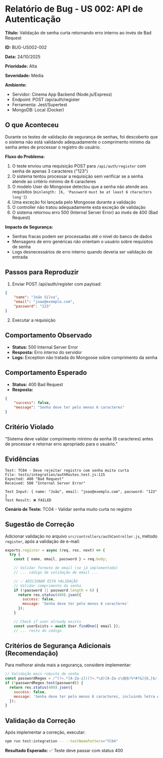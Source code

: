 # Relatório de Bug - US 002: API de Autenticação
**Título:** Validação de senha curta retornando erro interno ao invés de Bad Request

**ID:** BUG-US002-002

**Data:** 24/10/2025

**Prioridade:** Alta

**Severidade:** Média

**Ambiente:**
- Servidor: Cinema App Backend (Node.js/Express)
- Endpoint: POST /api/auth/register
- Ferramenta: Jest/Supertest
- MongoDB: Local (Docker)

## O que Aconteceu

Durante os testes de validação de segurança de senhas, foi descoberto que o sistema não está validando adequadamente o comprimento mínimo da senha antes de processar o registro do usuário.

**Fluxo do Problema:**
1. O teste enviou uma requisição POST para `/api/auth/register` com senha de apenas 3 caracteres ("123")
2. O sistema tentou processar a requisição sem verificar se a senha atende ao critério mínimo de 6 caracteres
3. O modelo User do Mongoose detectou que a senha não atende aos requisitos (`minlength: [6, 'Password must be at least 6 characters long']`)
4. Uma exceção foi lançada pelo Mongoose durante a validação
5. O controller não tratou adequadamente esta exceção de validação
6. O sistema retornou erro 500 (Internal Server Error) ao invés de 400 (Bad Request)

**Impacto de Segurança:**
- Senhas fracas podem ser processadas até o nível do banco de dados
- Mensagens de erro genéricas não orientam o usuário sobre requisitos de senha
- Logs desnecessários de erro interno quando deveria ser validação de entrada

## Passos para Reproduzir

1. Enviar POST /api/auth/register com payload:
```json
{
    "name": "João Silva", 
    "email": "joao@exemplo.com",
    "password": "123"
}
```
2. Executar a requisição

## Comportamento Observado

- **Status:** 500 Internal Server Error
- **Resposta:** Erro interno do servidor
- **Logs:** Exception não tratada do Mongoose sobre comprimento da senha

## Comportamento Esperado

- **Status:** 400 Bad Request
- **Resposta:**
```json
{
    "success": false,
    "message": "Senha deve ter pelo menos 6 caracteres"
}
```

## Critério Violado

"Sistema deve validar comprimento mínimo da senha (6 caracteres) antes de processar e retornar erro apropriado para o usuário."

## Evidências

```
Test: TC04 - Deve rejeitar registro com senha muito curta
File: tests/integration/authRoutes.test.js:115
Expected: 400 "Bad Request"
Received: 500 "Internal Server Error"

Test Input: { name: "João", email: "joao@exemplo.com", password: "123" }
Test Result: ❌ FAILED
```

**Cenário de Teste:** TC04 - Validar senha muito curta no registro

## Sugestão de Correção

Adicionar validação no arquivo `src/controllers/authController.js`, método `register`, após a validação de e-mail:

```javascript
exports.register = async (req, res, next) => {
  try {
    const { name, email, password } = req.body;

    // Validar formato de email (se já implementado)
    // ... código de validação de email ...

    // ✅ ADICIONAR ESTA VALIDAÇÃO
    // Validar comprimento da senha
    if (!password || password.length < 6) {
      return res.status(400).json({
        success: false,
        message: 'Senha deve ter pelo menos 6 caracteres'
      });
    }

    // Check if user already exists
    const userExists = await User.findOne({ email });
    // ... resto do código
```

## Critérios de Segurança Adicionais (Recomendação)

Para melhorar ainda mais a segurança, considere implementar:
```javascript
// Validação mais robusta de senha
const passwordRegex = /^(?=.*[A-Za-z])(?=.*\d)[A-Za-z\d@$!%*#?&]{6,}$/;
if (!passwordRegex.test(password)) {
  return res.status(400).json({
    success: false,
    message: 'Senha deve ter pelo menos 6 caracteres, incluindo letra e número'
  });
}
```

## Validação da Correção

Após implementar a correção, executar:
```bash
npm run test:integration -- --testNamePattern="TC04"
```

**Resultado Esperado:** ✅ Teste deve passar com status 400